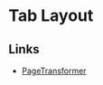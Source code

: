 # Tab Layout

## Links

- [PageTransformer](https://developer.android.com/training/animation/screen-slide-2#pagetransformer)
